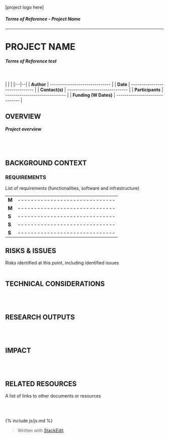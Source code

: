 [project logo here]
##### Terms of Reference - Project Name 
---
# PROJECT NAME
##### Terms of Reference test
<br/><br/>
|  |  |
|:--|--|
| **Author** | ------------------------------ |
| **Date** | ------------------------------ |
| **Contact(s)** | ------------------------------ |
| **Participants** | ------------------------------ |
| **Funding (W Dates)** | ------------------------------ |

  

## OVERVIEW
##### Project overview
<br/><br/>
  

## BACKGROUND CONTEXT
### REQUIREMENTS

List of requirements (functionalities, software and infrastructure)

|  |  |
|--|--|
| **M** | ------------------------------ |
| **M** | ------------------------------ |
| **S** | ------------------------------ |
| **S** | ------------------------------ |
| **S** | ------------------------------ |

  
## RISKS & ISSUES

Risks identified at this point, including identified issues
<br/><br/>
  

## TECHNICAL CONSIDERATIONS  
  
 <br/><br/>
  

## RESEARCH OUTPUTS
<br/><br/>

## IMPACT
<br/><br/>
  

## RELATED RESOURCES

A list of links to other documents or resources

<br/><br/>

{% include js/js.md %}

> Written with [StackEdit](https://stackedit.io/).
<!--stackedit_data:
eyJoaXN0b3J5IjpbMTA3MjU5NTY3NiwtNDA4NjA0NDg0LDE5NT
gwMzg1MiwtNjY3MjYzOTI0LDE5NTgwMzg1Miw2Nzc1OTE3NzQs
LTUxNzM4MjY3OCw3MzA5OTgxMTZdfQ==
-->